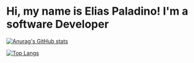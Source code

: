 # Hi, my name is Elias Paladino! I'm a software Developer

[![Anurag's GitHub stats](https://github-readme-stats.vercel.app/api?username=EliasPaladino&count_private=true&show_icons=true&theme=midnight-purple)](https://github.com/anuraghazra/github-readme-stats)

[![Top Langs](https://github-readme-stats.vercel.app/api/top-langs/?username=EliasPaladino&layout=compact)](https://github.com/anuraghazra/github-readme-stats)
<!--

## You can find me:
[Linkedin: Elias Paladino](https://www.linkedin.com/in/elias-paladino-4317341b4/)
**EliasPaladino/EliasPaladino** is a ✨ _special_ ✨ repository because its `README.md` (this file) appears on your GitHub profile.

Here are some ideas to get you started:

- 🔭 I’m currently working on ...
- 🌱 I’m currently learning ...
- 👯 I’m looking to collaborate on ...
- 🤔 I’m looking for help with ...
- 💬 Ask me about ...
- 📫 How to reach me: ...
- 😄 Pronouns: ...
- ⚡ Fun fact: ...
-->


